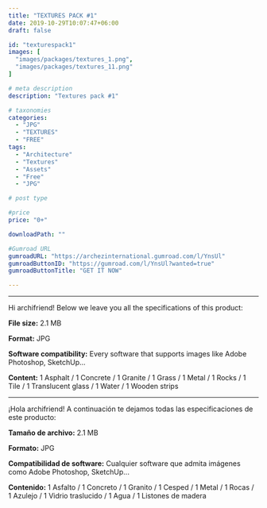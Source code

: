 ```yaml
---
title: "TEXTURES PACK #1"
date: 2019-10-29T10:07:47+06:00
draft: false

id: "texturespack1"
images: [
  "images/packages/textures_1.png",
  "images/packages/textures_11.png"
]

# meta description
description: "Textures pack #1"

# taxonomies
categories:
  - "JPG"
  - "TEXTURES"
  - "FREE"
tags:
  - "Architecture"
  - "Textures"
  - "Assets"
  - "Free"
  - "JPG"

# post type

#price
price: "0+"

downloadPath: ""

#Gumroad URL
gumroadURL: "https://archezinternational.gumroad.com/l/YnsUl"
gumroadButtonID: "https://gumroad.com/l/YnsUl?wanted=true"
gumroadButtonTitle: "GET IT NOW"

---
```


___

Hi archifriend! Below we leave you all the specifications of this product:

**File size:** 2.1 MB

**Format:** JPG

**Software compatibility:** Every software that supports images like Adobe Photoshop, SketchUp...

**Content:** 1 Asphalt / 1 Concrete / 1 Granite / 1 Grass / 1 Metal / 1 Rocks / 1 Tile / 1 Translucent glass / 1 Water / 1 Wooden strips

_____

¡Hola archifriend! A continuación te dejamos todas las especificaciones de este producto:

**Tamaño de archivo:** 2.1 MB

**Formato:** JPG

**Compatibilidad de software:** Cualquier software que admita imágenes como Adobe Photoshop, SketchUp...

**Contenido:** 1 Asfalto / 1 Concreto / 1 Granito / 1 Cesped / 1 Metal / 1 Rocas / 1 Azulejo / 1 Vidrio traslucido / 1 Agua / 1 Listones de madera